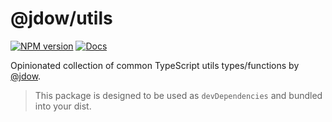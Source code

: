 # @jdow/utils

[![NPM version](https://img.shields.io/npm/v/@jdow/utils?color=a1b858&label=)](https://www.npmjs.com/package/@jdow/utils)
[![Docs](https://www.paka.dev/badges/v0/cute.svg)](https://www.paka.dev/npm/@jdow/utils)

Opinionated collection of common TypeScript utils types/functions by [@jdow](https://github.com/jdow).

> This package is designed to be used as `devDependencies` and bundled into your dist.